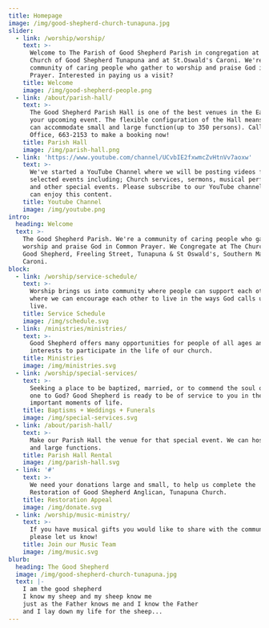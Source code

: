 ```yaml
---
title: Homepage
image: /img/good-shepherd-church-tunapuna.jpg
slider:
  - link: /worship/worship/
    text: >-
      Welcome to The Parish of Good Shepherd Parish in congregation at the
      Church of Good Shepherd Tunapuna and at St.Oswald's Caroni. We're a
      community of caring people who gather to worship and praise God in Common
      Prayer. Interested in paying us a visit?
    title: Welcome
    image: /img/good-shepherd-people.png
  - link: /about/parish-hall/
    text: >-
      The Good Shepherd Parish Hall is one of the best venues in the East for
      your upcoming event. The flexible configuration of the Hall means that we
      can accommodate small and large function(up to 350 persons). Call the
      Office, 663-2153 to make a booking now!
    title: Parish Hall
    image: /img/parish-hall.png
  - link: 'https://www.youtube.com/channel/UCvbIE2fxwmcZvHtnVv7aoxw'
    text: >-
      We've started a YouTube Channel where we will be posting videos from
      selected events including; Church services, sermons, musical performances
      and other special events. Please subscribe to our YouTube channel so you
      can enjoy this content.
    title: Youtube Channel
    image: /img/youtube.png
intro:
  heading: Welcome
  text: >-
    The Good Shepherd Parish. We're a community of caring people who gather to
    worship and praise God in Common Prayer. We Congregate at The Church of the
    Good Shepherd, Freeling Street, Tunapuna & St Oswald's, Southern Main Road,
    Caroni.
block:
  - link: /worship/service-schedule/
    text: >-
      Worship brings us into community where people can support each other and
      where we can encourage each other to live in the ways God calls us to
      live.
    title: Service Schedule
    image: /img/schedule.svg
  - link: /ministries/ministries/
    text: >-
      Good Shepherd offers many opportunities for people of all ages and
      interests to participate in the life of our church.
    title: Ministries
    image: /img/ministries.svg
  - link: /worship/special-services/
    text: >-
      Seeking a place to be baptized, married, or to commend the soul of a loved
      one to God? Good Shepherd is ready to be of service to you in these
      important moments of life.
    title: Baptisms + Weddings + Funerals
    image: /img/special-services.svg
  - link: /about/parish-hall/
    text: >-
      Make our Parish Hall the venue for that special event. We can host small
      and large functions.
    title: Parish Hall Rental
    image: /img/parish-hall.svg
  - link: '#'
    text: >-
      We need your donations large and small, to help us complete the
      Restoration of Good Shepherd Anglican, Tunapuna Church.
    title: Restoration Appeal
    image: /img/donate.svg
  - link: /worship/music-ministry/
    text: >-
      If you have musical gifts you would like to share with the community,
      please let us know!
    title: Join our Music Team
    image: /img/music.svg
blurb:
  heading: The Good Shepherd
  image: /img/good-shepherd-church-tunapuna.jpg
  text: |-
    I am the good shepherd
    I know my sheep and my sheep know me
    just as the Father knows me and I know the Father
    and I lay down my life for the sheep...
---
```


